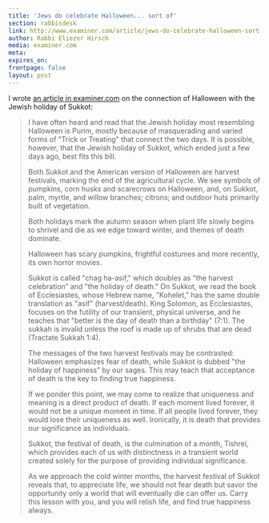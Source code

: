 ```yaml
---
title: 'Jews do celebrate Halloween... sort of'
section: rabbisdesk
link: http://www.examiner.com/article/jews-do-celebrate-halloween-sort-of-commentary-from-rabbi-eliezer-hirsch
author: Rabbi Eliezer Hirsch
media: examiner.com
meta:
expires_on:
frontpage: false
layout: post
---
```


I wrote [an article in examiner.com](http://www.examiner.com/article/jews-do-celebrate-halloween-sort-of-commentary-from-rabbi-eliezer-hirsch) on the connection of Halloween with the Jewish holiday of Sukkot:

>I have often heard and read that the Jewish holiday most resembling Halloween is Purim, mostly because of masquerading and varied forms of "Trick or Treating" that connect the two days. It is possible, however, that the Jewish holiday of Sukkot, which ended just a few days ago, best fits this bill.
>
>Both Sukkot and the American version of Halloween are harvest festivals, marking the end of the agricultural cycle. We see symbols of pumpkins, corn husks and scarecrows on Halloween, and, on Sukkot, palm, myrtle, and willow branches; citrons; and outdoor huts primarily built of vegetation.
>
>Both holidays mark the autumn season when plant life slowly begins to shrivel and die as we edge toward winter, and themes of death dominate.
>
>Halloween has scary pumpkins, frightful costumes and more recently, its own horror movies.
>
>Sukkot is called "chag ha-asif," which doubles as "the harvest celebration” and "the holiday of death." On Sukkot, we read the book of Ecclesiastes, whose Hebrew name, "Kohelet," has the same double translation as "asif" (harvest/death). King Solomon, as Ecclesiastes, focuses on the futility of our transient, physical universe, and he teaches that "better is the day of death than a birthday" (7:1). The sukkah is invalid unless the roof is made up of shrubs that are dead (Tractate Sukkah 1:4).
>
>The messages of the two harvest festivals may be contrasted: Halloween emphasizes fear of death, while Sukkot is dubbed "the holiday of happiness" by our sages. This may teach that acceptance of death is the key to finding true happiness.
>
>If we ponder this point, we may come to realize that uniqueness and meaning is a direct product of death. If each moment lived forever, it would not be a unique moment in time. If all people lived forever, they would lose their uniqueness as well. Ironically, it is death that provides our significance as individuals.
>
>Sukkot, the festival of death, is the culmination of a month, Tishrei, which provides each of us with distinctness in a transient world created solely for the purpose of providing individual significance.
>
>As we approach the cold winter months, the harvest festival of Sukkot reveals that, to appreciate life, we should not fear death but savor the opportunity only a world that will eventually die can offer us. Carry this lesson with you, and you will relish life, and find true happiness always.
